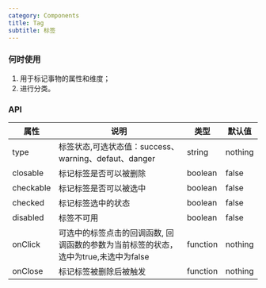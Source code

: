 ```yaml
---
category: Components
title: Tag
subtitle: 标签
---
```


### 何时使用
1. 用于标记事物的属性和维度；
2. 进行分类。

### API
| 属性 | 说明 | 类型 | 默认值 |
| --- | --- | --- | --- |
| type | 标签状态,可选状态值：success、warning、defaut、danger | string | nothing |
| closable | 标记标签是否可以被删除 | boolean | false |
| checkable | 标记标签是否可以被选中 | boolean | false |
| checked | 标记标签选中的状态 | boolean | false |
| disabled | 标签不可用 | boolean | false |
| onClick | 可选中的标签点击的回调函数, 回调函数的参数为当前标签的状态，选中为true,未选中为false | function | nothing |
| onClose | 标记标签被删除后被触发 | function | nothing |
